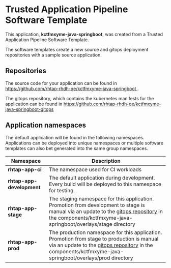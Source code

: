 # Trusted Application Pipeline Software Template

This application, **kctfmxyme-java-springboot**, was created from a Trusted Application Pipeline Software Template.

The software templates create a new source and gitops deployment repositories with a sample source application. 

## Repositories

The source code for your application can be found in [https://github.com/rhtap-rhdh-qe/kctfmxyme-java-springboot ](https://github.com/rhtap-rhdh-qe/kctfmxyme-java-springboot ).
 
The gitops repository, which contains the kubernetes manifests for the application can be found in 
[https://github.com/rhtap-rhdh-qe/kctfmxyme-java-springboot-gitops ](https://github.com/rhtap-rhdh-qe/kctfmxyme-java-springboot-gitops ) 

## Application namespaces 

The default application will be found in the following namespaces. Applications can be deployed into unique namespaces or multiple software templates can also bet generated into the same group namespaces.  

|  Namespace   |  Description   |  
| -------- | -------- |
| **rhtap-app-ci** | The namespace used for CI workloads |
| **rhtap-app-development** | The default application during development. Every build will be deployed to this namespace for testing. |
| **rhtap-app-stage** | The staging namespace for this application. Promotion from development to stage is manual via an update to the [gitops repository](https://github.com/rhtap-rhdh-qe/kctfmxyme-java-springboot-gitops ) in the components/kctfmxyme-java-springboot/overlays/stage directory |
| **rhtap-app-prod** | The production namespace for this application. Promotion from stage to production is manual via an update to the [gitops repository](https://github.com/rhtap-rhdh-qe/kctfmxyme-java-springboot-gitops ) in the components/kctfmxyme-java-springboot/overlays/prod directory |